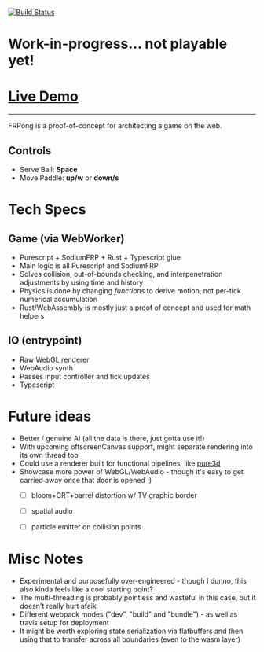 [![Build Status](https://travis-ci.org/dakom/frpong.svg?branch=master)](https://travis-ci.org/dakom/frpong)


# Work-in-progress... not playable yet!

# [Live Demo](https://dakom.github.io/frpong)
----

FRPong is a proof-of-concept for architecting a game on the web.

## Controls

* Serve Ball: **Space**
* Move Paddle: **up/w** or **down/s**

# Tech Specs

## Game (via WebWorker)

* Purescript + SodiumFRP + Rust + Typescript glue
* Main logic is all Purescript and SodiumFRP
* Solves collision, out-of-bounds checking, and interpenetration adjustments by using time and history
* Physics is done by changing _functions_ to derive motion, not per-tick numerical accumulation 
* Rust/WebAssembly is mostly just a proof of concept and used for math helpers

## IO (entrypoint) 

* Raw WebGL renderer
* WebAudio synth 
* Passes input controller and tick updates 
* Typescript

# Future ideas

* Better / genuine AI (all the data is there, just gotta use it!)
* With upcoming offscreenCanvas support, might separate rendering into its own thread too
* Could use a renderer built for functional pipelines, like [pure3d](https://github.com/dakom/pure3d)
* Showcase more power of WebGL/WebAudio - though it's easy to get carried away once that door is opened ;)
  * [ ] bloom+CRT+barrel distortion w/ TV graphic border
  * [ ] spatial audio
  * [ ] particle emitter on collision points


# Misc Notes

* Experimental and purposefully over-engineered - though I dunno, this also kinda feels like a cool starting point? 
* The multi-threading is probably pointless and wasteful in this case, but it doesn't really hurt afaik
* Different webpack modes ("dev", "build" and "bundle") - as well as travis setup for deployment
* It might be worth exploring state serialization via flatbuffers and then using that to transfer across all boundaries (even to the wasm layer)
